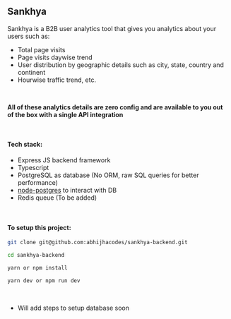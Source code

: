 ## Sankhya

Sankhya is a B2B user analytics tool that gives you analytics about your users such as:

-   Total page visits
-   Page visits daywise trend
-   User distribution by geographic details such as city, state, country and continent
-   Hourwise traffic trend, etc.

<br/>

**All of these analytics details are zero config and are available to you out of the box with a single API integration**

<br/>

#### Tech stack:

-   Express JS backend framework
-   Typescript
-   PostgreSQL as database (No ORM, raw SQL queries for better performance)
-   [node-postgres](https://node-postgres.com/) to interact with DB
-   Redis queue (To be added)

<br/>

#### To setup this project:

```bash
git clone git@github.com:abhijhacodes/sankhya-backend.git
```

```bash
cd sankhya-backend
```

```bash
yarn or npm install
```

```bash
yarn dev or npm run dev
```

<br/>

-   Will add steps to setup database soon
